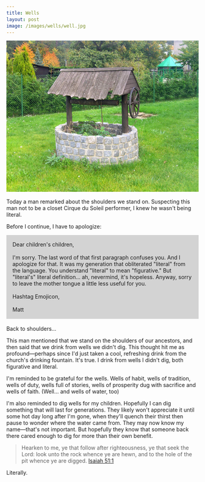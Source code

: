 ```yaml
---
title: Wells
layout: post
image: /images/wells/well.jpg
---
```


<img src="/images/wells/well.jpg">

Today a man remarked about the shoulders we stand on.  Suspecting this man not to be a closet Cirque du Soleil performer, I knew he wasn't being literal.

Before I continue, I have to apologize:

<div style="padding: 1rem; background-color: lightgrey;">
Dear children's children,
<br/><br/>
I'm sorry.  The last word of that first paragraph confuses you.  And I apologize for that.  It was my generation that obliterated "literal" from the language.  You understand "literal" to mean "figurative."  But "literal's" literal definition... ah, nevermind, it's hopeless.  Anyway, sorry to leave the mother tongue a little less useful for you.  
<br/><br/>
Hashtag Emojicon,
<br/><br/>
Matt
</div>

<br/>
Back to shoulders...

This man mentioned that we stand on the shoulders of our ancestors, and then said that we drink from wells we didn't dig.  This thought hit me as profound&mdash;perhaps since I'd just taken a cool, refreshing drink from the church's drinking fountain.  It's true.  I drink from wells I didn't dig, both figurative and literal.

I'm reminded to be grateful for the wells.  Wells of habit, wells of tradition, wells of duty, wells full of stories, wells of prosperity dug with sacrifice and wells of faith.  (Well... and wells of water, too)

I'm also reminded to dig wells for my children.  Hopefully I can dig something that will last for generations.  They likely won't appreciate it until some hot day long after I'm gone, when they'll quench their thirst then pause to wonder where the water came from.  They may now know my name&mdash;that's not important.  But hopefully they know that someone back there cared enough to dig for more than their own benefit.

> Hearken to me, ye that follow after righteousness, ye that seek the Lord: look unto the rock whence ye are hewn, and to the hole of the pit whence ye are digged.  [Isaiah 51:1](https://www.lds.org/scriptures/ot/isa/51.1?lang=eng)

Literally.